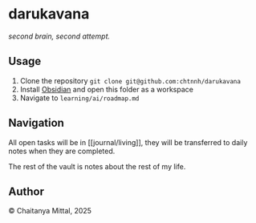 # darukavana

_second brain, second attempt._

## Usage
1. Clone the repository `git clone git@github.com:chtnnh/darukavana`
2. Install [Obsidian](https://obsidian.md) and open this folder as a workspace
3. Navigate to `learning/ai/roadmap.md`

## Navigation
All open tasks will be in [[journal/living]], they will be transferred to daily notes when they are completed.

The rest of the vault is notes about the rest of my life.

## Author
© Chaitanya Mittal, 2025

